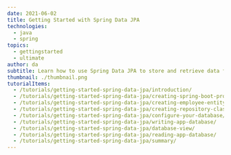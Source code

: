 ```yaml
---
date: 2021-06-02
title: Getting Started with Spring Data JPA
technologies:
  - java
  - spring
topics:
  - gettingstarted
  - ultimate
author: da
subtitle: Learn how to use Spring Data JPA to store and retrieve data from your database.
thumbnail: ./thumbnail.png
tutorialItems:
  - /tutorials/getting-started-spring-data-jpa/introduction/
  - /tutorials/getting-started-spring-data-jpa/creating-spring-boot-project/
  - /tutorials/getting-started-spring-data-jpa/creating-employee-entity/
  - /tutorials/getting-started-spring-data-jpa/creating-repository-class/
  - /tutorials/getting-started-spring-data-jpa/configure-your-database/
  - /tutorials/getting-started-spring-data-jpa/writing-app-database/
  - /tutorials/getting-started-spring-data-jpa/database-view/
  - /tutorials/getting-started-spring-data-jpa/reading-app-database/
  - /tutorials/getting-started-spring-data-jpa/summary/
---
```


